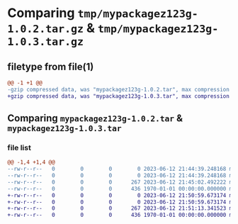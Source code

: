 # Comparing `tmp/mypackagez123g-1.0.2.tar.gz` & `tmp/mypackagez123g-1.0.3.tar.gz`

## filetype from file(1)

```diff
@@ -1 +1 @@
-gzip compressed data, was "mypackagez123g-1.0.2.tar", max compression
+gzip compressed data, was "mypackagez123g-1.0.3.tar", max compression
```

## Comparing `mypackagez123g-1.0.2.tar` & `mypackagez123g-1.0.3.tar`

### file list

```diff
@@ -1,4 +1,4 @@
--rw-r--r--   0        0        0        0 2023-06-12 21:44:39.248168 mypackagez123g-1.0.2/README.md
--rw-r--r--   0        0        0        0 2023-06-12 21:44:39.248168 mypackagez123g-1.0.2/mypackagez123g/__init__.py
--rw-r--r--   0        0        0      267 2023-06-12 21:45:02.492222 mypackagez123g-1.0.2/pyproject.toml
--rw-r--r--   0        0        0      436 1970-01-01 00:00:00.000000 mypackagez123g-1.0.2/PKG-INFO
+-rw-r--r--   0        0        0        0 2023-06-12 21:50:59.673174 mypackagez123g-1.0.3/README.md
+-rw-r--r--   0        0        0        0 2023-06-12 21:50:59.673174 mypackagez123g-1.0.3/mypackagez123g/__init__.py
+-rw-r--r--   0        0        0      267 2023-06-12 21:51:13.341523 mypackagez123g-1.0.3/pyproject.toml
+-rw-r--r--   0        0        0      436 1970-01-01 00:00:00.000000 mypackagez123g-1.0.3/PKG-INFO
```


